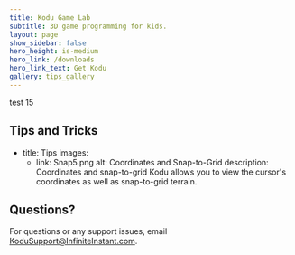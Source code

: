 ```yaml
---
title: Kodu Game Lab
subtitle: 3D game programming for kids.
layout: page
show_sidebar: false
hero_height: is-medium
hero_link: /downloads
hero_link_text: Get Kodu
gallery: tips_gallery
---
```


test 15

## Tips and Tricks

- title: Tips
  images:
    - link: Snap5.png
      alt: Coordinates and Snap-to-Grid
      description: 
        Coordinates and snap-to-grid Kodu allows you to view the cursor's coordinates as well as snap-to-grid terrain.

## Questions?
For questions or any support issues, email <KoduSupport@InfiniteInstant.com>.
 
